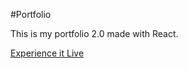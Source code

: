 #Portfolio

This is my portfolio 2.0 made with React.

[Experience it Live](http://www.deeppanchal.com/) 
